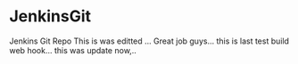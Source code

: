 # JenkinsGit
Jenkins Git Repo
This is was editted ...
Great job guys...
this is last test build web hook...
this was update now,..
